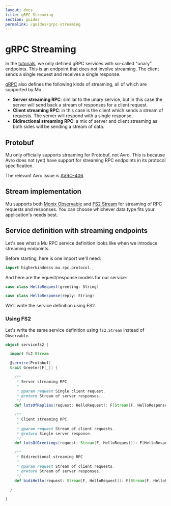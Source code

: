 ```yaml
---
layout: docs
title: gRPC Streaming
section: guides
permalink: /guides/grpc-streaming
---
```


# gRPC Streaming

In the [tutorials](../tutorials), we only defined gRPC services with so-called
"unary" endpoints. This is an endpoint that does not involve streaming. The
client sends a single request and receives a single response.

[gRPC] also defines the following kinds of streaming, all of which are supported
by Mu.

* **Server streaming RPC**: similar to the unary service, but in this case the
  server will send back a stream of responses for a client request.
* **Client streaming RPC**: in this case is the client which sends a stream of
  requests. The server will respond with a single response.
* **Bidirectional streaming RPC**: a mix of server and client streaming as both
  sides will be sending a stream of data.

## Protobuf

Mu only officially supports streaming for Protobuf, not Avro. This is because
Avro does not (yet) have support for streaming RPC endpoints in its protocol
specification.

The relevant Avro issue is
[AVRO-406](https://issues.apache.org/jira/browse/AVRO-406).

## Stream implementation

Mu supports both [Monix
Observable](https://monix.io/docs/2x/reactive/observable.html) and [FS2
Stream](https://github.com/functional-streams-for-scala/fs2) for streaming of
RPC requests and responses. You can choose whichever data type fits your
application's needs best.

## Service definition with streaming endpoints

Let's see what a Mu RPC service definition looks like when we introduce
streaming endpoints.

Before starting, here is one import we'll need:

```scala mdoc:silent
import higherkindness.mu.rpc.protocol._
```

And here are the equest/response models for our service:

```scala mdoc:silent
case class HelloRequest(greeting: String)

case class HelloResponse(reply: String)
```

We'll write the service definition using FS2.

### Using FS2

Let's write the same service definition using `fs2.Stream` instead of `Observable`.

```scala mdoc:silent
object servicefs2 {

  import fs2.Stream

  @service(Protobuf)
  trait Greeter[F[_]] {

    /**
     * Server streaming RPC
     *
     * @param request Single client request.
     * @return Stream of server responses.
     */
    def lotsOfReplies(request: HelloRequest): F[Stream[F, HelloResponse]]

    /**
     * Client streaming RPC
     *
     * @param request Stream of client requests.
     * @return Single server response.
     */
    def lotsOfGreetings(request: Stream[F, HelloRequest]): F[HelloResponse]

    /**
     * Bidirectional streaming RPC
     *
     * @param request Stream of client requests.
     * @return Stream of server responses.
     */
    def bidiHello(request: Stream[F, HelloRequest]): F[Stream[F, HelloResponse]]

  }

}
```

[RPC]: https://en.wikipedia.org/wiki/Remote_procedure_call
[HTTP/2]: https://http2.github.io/
[gRPC]: https://grpc.io/

